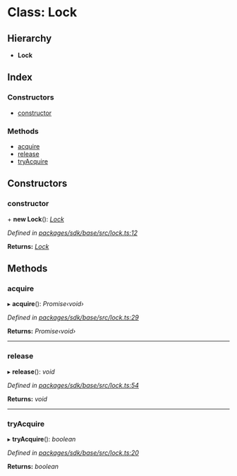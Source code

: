 # Class: Lock

## Hierarchy

* **Lock**

## Index

### Constructors

* [constructor](_lock_.lock.md#constructor)

### Methods

* [acquire](_lock_.lock.md#acquire)
* [release](_lock_.lock.md#release)
* [tryAcquire](_lock_.lock.md#tryacquire)

## Constructors

###  constructor

\+ **new Lock**(): *[Lock](_lock_.lock.md)*

*Defined in [packages/sdk/base/src/lock.ts:12](https://github.com/celo-org/celo-monorepo/blob/master/packages/sdk/base/src/lock.ts#L12)*

**Returns:** *[Lock](_lock_.lock.md)*

## Methods

###  acquire

▸ **acquire**(): *Promise‹void›*

*Defined in [packages/sdk/base/src/lock.ts:29](https://github.com/celo-org/celo-monorepo/blob/master/packages/sdk/base/src/lock.ts#L29)*

**Returns:** *Promise‹void›*

___

###  release

▸ **release**(): *void*

*Defined in [packages/sdk/base/src/lock.ts:54](https://github.com/celo-org/celo-monorepo/blob/master/packages/sdk/base/src/lock.ts#L54)*

**Returns:** *void*

___

###  tryAcquire

▸ **tryAcquire**(): *boolean*

*Defined in [packages/sdk/base/src/lock.ts:20](https://github.com/celo-org/celo-monorepo/blob/master/packages/sdk/base/src/lock.ts#L20)*

**Returns:** *boolean*
